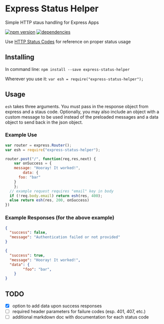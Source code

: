 # Express Status Helper
Simple HTTP staus handling for Express Apps

[![npm version](https://badge.fury.io/js/express-status-helper.svg)](https://badge.fury.io/js/express-status-helper) [![dependencies](https://david-dm.org/crellison/express-status-helper.svg)](https://david-dm.org/crellison/express-status-helper.svg)

Use [HTTP Status Codes](https://httpstatuses.com/) for reference on proper status usage

## Installing

In command line: `npm install --save express-status-helper` 

Wherever you use it: `var esh = require("express-status-helper");`

## Usage

`esh` takes three arguments. You must pass in the response object from express and a staus code. Optionally, you may also include an object with a custom message to be used instead of the preloaded messages and a data object to send back in the json object.

### Example Use
```javascript
var router = express.Router();
var esh = require("express-status-helper");

router.post("/", function(req,res,next) {
	var onSuccess = {
    message: "Hooray! It worked!",
		data: {
      foo: "bar"
    }
	};
  // example request requires "email" key in body
  if (!req.body.email) return esh(res, 400); 
  else return esh(res, 200, onSuccess)
})
```

### Example Responses (for the above example)
```json
{
  "success": false,
  "message": "Authentication failed or not provided"
}
```

```json
{
  "success": true,
  "message": "Hooray! It worked!",
  "data": {
		"foo": "bar",
	}
}
```
## TODO
- [x] option to add data upon success responses
- [ ] required header parameters for failure codes (esp. 401, 407, etc.)
- [ ] additional markdown doc with documentation for each status code
